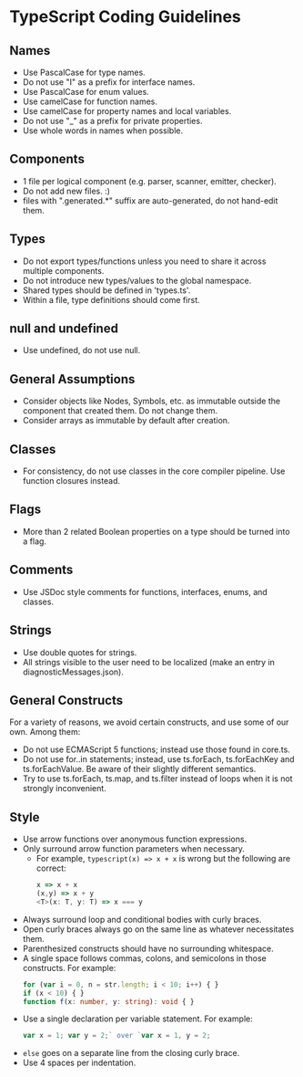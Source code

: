 # TypeScript Coding Guidelines

## Names
- Use PascalCase for type names.
- Do not use "I" as a prefix for interface names.
- Use PascalCase for enum values.
- Use camelCase for function names.
- Use camelCase for property names and local variables.
- Do not use "_" as a prefix for private properties.
- Use whole words in names when possible.

## Components
- 1 file per logical component (e.g. parser, scanner, emitter, checker).
- Do not add new files. :)
- files with ".generated.*" suffix are auto-generated, do not hand-edit them.

## Types
- Do not export types/functions unless you need to share it across multiple components.
- Do not introduce new types/values to the global namespace.
- Shared types should be defined in 'types.ts'.
- Within a file, type definitions should come first.

## null and undefined
- Use undefined, do not use null.

## General Assumptions
- Consider objects like Nodes, Symbols, etc. as immutable outside the component that created them. Do not change them.
- Consider arrays as immutable by default after creation.

## Classes
- For consistency, do not use classes in the core compiler pipeline. Use function closures instead.

## Flags
- More than 2 related Boolean properties on a type should be turned into a flag.

## Comments
- Use JSDoc style comments for functions, interfaces, enums, and classes.

## Strings
- Use double quotes for strings.
- All strings visible to the user need to be localized (make an entry in diagnosticMessages.json).

## General Constructs
For a variety of reasons, we avoid certain constructs, and use some of our own. Among them:
- Do not use ECMAScript 5 functions; instead use those found in core.ts.
- Do not use for..in statements; instead, use ts.forEach, ts.forEachKey and ts.forEachValue. Be aware of their slightly different semantics.
- Try to use ts.forEach, ts.map, and ts.filter instead of loops when it is not strongly inconvenient.

## Style
- Use arrow functions over anonymous function expressions.
- Only surround arrow function parameters when necessary. 
  - For example, `typescript(x) => x + x` is wrong but the following are correct:
    ```typescript
    x => x + x
    (x,y) => x + y
    <T>(x: T, y: T) => x === y
    ```
- Always surround loop and conditional bodies with curly braces.
- Open curly braces always go on the same line as whatever necessitates them.
- Parenthesized constructs should have no surrounding whitespace. 
- A single space follows commas, colons, and semicolons in those constructs. For example:
  ```typescript
  for (var i = 0, n = str.length; i < 10; i++) { }
  if (x < 10) { }
  function f(x: number, y: string): void { }
  ```
- Use a single declaration per variable statement. For example:
  ```typescript 
  var x = 1; var y = 2;` over `var x = 1, y = 2;
  ```
- `else` goes on a separate line from the closing curly brace.
- Use 4 spaces per indentation.
